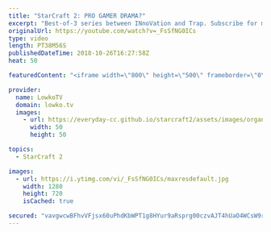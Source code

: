 ```yaml
---
title: "StarCraft 2: PRO GAMER DRAMA?"
excerpt: "Best-of-3 series between INnoVation and Trap. Subscribe for more videos: http://lowko.tv/youtube Massive Neural Parasite: https://goo.gl/yX3tHx  Interesting games. Very cool series of games, however both players are typing constantly in the in-game chat. This is not something that we usually see at this"
originalUrl: https://youtube.com/watch?v=_FsSfNG0ICs
type: video
length: PT38M56S
publishedDateTime: 2018-10-26T16:27:58Z
heat: 50

featuredContent: "<iframe width=\"800\" height=\"500\" frameborder=\"0\" src=\"https://www.youtube.com/embed/_FsSfNG0ICs\" allow=\"accelerometer; autoplay; encrypted-media; gyroscope; picture-in-picture\" allowfullscreen></iframe>"

provider:
  name: LowkoTV
  domain: lowko.tv
  images:
    - url: https://everyday-cc.github.io/starcraft2/assets/images/organizations/lowko.tv-50x50.jpg
      width: 50
      height: 50

topics:
  - StarCraft 2

images:
  - url: https://i.ytimg.com/vi/_FsSfNG0ICs/maxresdefault.jpg
    width: 1280
    height: 720
    isCached: true

secured: "vavgwcwBFhvVFjsx60uPhdKbWPT1g8HYur9aRsprg00czvAJT4hUaO4WCsW9rcik42poMq3z1Na6Tua4DrhDskT2sdBZC9eQ24P9L3ZqoABi6JC1mlFvr89WOvGgHsorg2doLoAb03nR9l/zCLOpbrED4vINmhlSsdq+e0P4EeW3OCX9vbw68PDBOxX/JskQKJQSyBGdnFZVac5yfnCI0WZqXFlBV09Rn/LF0pmFfPhHFf9gy72ug9c9UM6B2Da1AUUeLt7eYQZhPNNKGLDHTvlP885MmhLergp9+Ox+B7JYNqOWuK4Cho6vkppKhA8Apysf7ec/F0586IN98bmuyoqEZHU8yZpOxmN/u/b5ifbrbACNTxuPdUhH4kPwmB9K1mT6/KSYwj/y6SlH/1X4EQ1D7S7u33EqnYM2p1lZ674=;/1S8cYFqP+gvPkLnOWTXSA=="
---
```


